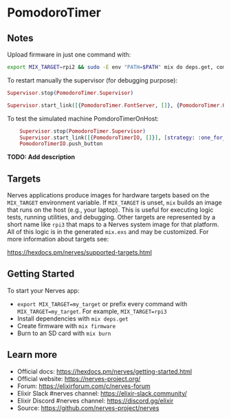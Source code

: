# PomodoroTimer

## Notes

Upload firmware in just one command with:

```sh
export MIX_TARGET=rpi2 && sudo -E env "PATH=$PATH" mix do deps.get, compile, firmware && ./upload.sh nerves.local
```


To restart manually the supervisor (for debugging purpose):

```elixir
Supervisor.stop(PomodoroTimer.Supervisor)

Supervisor.start_link([{PomodoroTimer.FontServer, []}, {PomodoroTimer.OledServer, []}, {PomodoroTimer, []}], [strategy: :one_for_all, name: PomodoroTimer.Supervisor])


```

To test the simulated machine PomdoroTimerOnHost:
```elixir
    Supervisor.stop(PomodoroTimer.Supervisor)
    Supervisor.start_link([{PomodoroTimerIO, []}], [strategy: :one_for_all, name: PomodoroTimer.Supervisor])
    PomodoroTimerIO.push_button
```

**TODO: Add description**

## Targets

Nerves applications produce images for hardware targets based on the
`MIX_TARGET` environment variable. If `MIX_TARGET` is unset, `mix` builds an
image that runs on the host (e.g., your laptop). This is useful for executing
logic tests, running utilities, and debugging. Other targets are represented by
a short name like `rpi3` that maps to a Nerves system image for that platform.
All of this logic is in the generated `mix.exs` and may be customized. For more
information about targets see:

https://hexdocs.pm/nerves/supported-targets.html

## Getting Started

To start your Nerves app:
  * `export MIX_TARGET=my_target` or prefix every command with
    `MIX_TARGET=my_target`. For example, `MIX_TARGET=rpi3`
  * Install dependencies with `mix deps.get`
  * Create firmware with `mix firmware`
  * Burn to an SD card with `mix burn`

## Learn more

  * Official docs: https://hexdocs.pm/nerves/getting-started.html
  * Official website: https://nerves-project.org/
  * Forum: https://elixirforum.com/c/nerves-forum
  * Elixir Slack #nerves channel: https://elixir-slack.community/
  * Elixir Discord #nerves channel: https://discord.gg/elixir
  * Source: https://github.com/nerves-project/nerves
